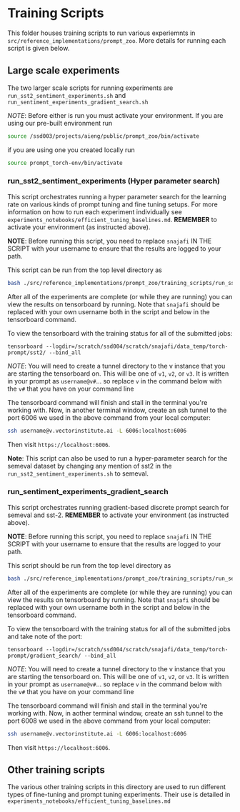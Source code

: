 # Training Scripts

This folder houses training scripts to run various experiemnts in `src/reference_implementations/prompt_zoo`. More details for running each script is given below.

## Large scale experiments

The two larger scale scripts for running experiments are `run_sst2_sentiment_experiments.sh` and `run_sentiment_experiments_gradient_search.sh`

*NOTE*: Before either is run you must activate your environment. If you are using our pre-built environment run

```bash
source /ssd003/projects/aieng/public/prompt_zoo/bin/activate
```
if you are using one you created locally run
```bash
source prompt_torch-env/bin/activate
```

### run_sst2_sentiment_experiments (Hyper parameter search)

This script orchestrates running a hyper parameter search for the learning rate on various kinds of prompt tuning and fine tuning setups. For more information on how to run each experiment individually see `experiments_notebooks/efficient_tuning_baselines.md`. __REMEMBER__ to activate your environment (as instructed above).

__NOTE__: Before running this script, you need to replace `snajafi` IN THE SCRIPT with your username to ensure that the results are logged to your path.

This script can be run from the top level directory as

```bash
bash ./src/reference_implementations/prompt_zoo/training_scripts/run_sst2_sentiment_experiments.sh
```

After all of the experiments are complete (or while they are running) you can view the results on tensorboard by running. Note that `snajafi` should be replaced with your own username both in the script and below in the tensorboard command.

To view the tensorboard with the training status for all of the submitted jobs:
```
tensorboard --logdir=/scratch/ssd004/scratch/snajafi/data_temp/torch-prompt/sst2/ --bind_all
```

*NOTE*: You will need to create a tunnel directory to the v instance that you are starting the tensorboard on. This will be one of `v1`, `v2`, or `v3`. It is written in your prompt as `username@v#`... so replace `v` in the command below with the `v#` that you have on your command line

The tensorboard command will finish and stall in the terminal you're working with. Now, in another terminal window, create an ssh tunnel to the port 6006 we used in the above command from your local computer:
```bash
ssh username@v.vectorinstitute.ai -L 6006:localhost:6006
```

Then visit `https://localhost:6006`.

__Note__: This script can also be used to run a hyper-parameter search for the semeval dataset by changing any mention of sst2 in the `run_sst2_sentiment_experiments.sh` to semeval.

### run_sentiment_experiments_gradient_search

This script orchestrates running gradient-based discrete prompt search for semeval and sst-2. __REMEMBER__ to activate your environment (as instructed above).

__NOTE__: Before running this script, you need to replace `snajafi` IN THE SCRIPT with your username to ensure that the results are logged to your path.

This script should be run from the top level directory as

```bash
bash ./src/reference_implementations/prompt_zoo/training_scripts/run_sentiment_experiments_gradient_search.sh
```

After all of the experiments are complete (or while they are running) you can view the results on tensorboard by running. Note that `snajafi` should be replaced with your own username both in the script and below in the tensorboard command.

To view the tensorboard with the training status for all of the submitted jobs and take note of the port:
```
tensorboard --logdir=/scratch/ssd004/scratch/snajafi/data_temp/torch-prompt/gradient_search/ --bind_all
```

*NOTE*: You will need to create a tunnel directory to the v instance that you are starting the tensorboard on. This will be one of `v1`, `v2`, or `v3`. It is written in your prompt as `username@v#`... so replace `v` in the command below with the `v#` that you have on your command line

The tensorboard command will finish and stall in the terminal you're working with. Now, in aother terminal window, create an ssh tunnel to the port 6008 we used in the above command from your local computer:
```bash
ssh username@v.vectorinstitute.ai -L 6006:localhost:6006
```

Then visit `https://localhost:6006`.

## Other training scripts

The various other training scripts in this directory are used to run different types of fine-tuning and prompt tuning experiments. Their use is detailed in `experiments_notebooks/efficient_tuning_baselines.md`
